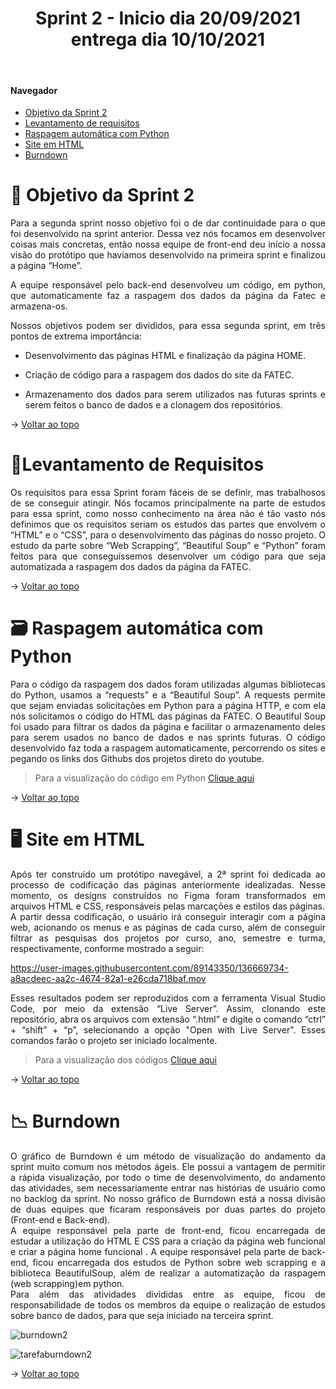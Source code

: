
<div align="center">
  <h1>Sprint 2 - Inicio dia 20/09/2021 entrega dia 10/10/2021</h1>
</div>

<br id="topo">  
  
#### Navegador
* <a href="#objetivo">Objetivo da Sprint 2</a>
* <a href="#requisitos">Levantamento de requisitos</a>
* <a href="#raspagem">Raspagem automática com Python</a>
* <a href="#site">Site em HTML</a>
* <a href="#burndown">Burndown</a>

<span id="objetivo">

# 📌 Objetivo da Sprint 2 
  
<p align="justify">Para a segunda sprint nosso objetivo foi o de dar continuidade para o que foi desenvolvido na sprint anterior.
Dessa vez nós focamos em desenvolver coisas mais concretas, então nossa equipe de front-end deu início a nossa visão do protótipo que havíamos desenvolvido na primeira sprint e finalizou a página “Home”.</p>
<p align="justify">A equipe responsável pelo back-end desenvolveu um código, em python, que automaticamente faz a raspagem dos dados da página da Fatec e armazena-os.</p>

<div align="justify">
Nossos objetivos podem ser divididos, para essa segunda sprint, em três pontos de extrema importância:
  
* Desenvolvimento das páginas HTML e finalização da página HOME.
  
* Criação de código para a raspagem dos dados do site da FATEC.
  
* Armazenamento dos dados para serem utilizados nas futuras sprints e serem feitos o banco de dados e a clonagem dos repositórios.

</div>

→ [Voltar ao topo](#topo)
  
<span id="requisitos">

# 📝Levantamento de Requisitos 
  
<p align="justify">Os requisitos para essa Sprint foram fáceis de se definir, mas trabalhosos de se conseguir atingir.
Nós focamos principalmente na parte de estudos para essa sprint, como nosso conhecimento na área não é tão vasto nós definimos que os requisitos seriam os estudos das partes que envolvem o “HTML” e o “CSS”, para o desenvolvimento das páginas do nosso projeto. O estudo da parte sobre “Web Scrapping”, “Beautiful Soup” e “Python” foram feitos para que conseguíssemos desenvolver um código para que seja automatizada a raspagem dos dados da página da FATEC.</p>
  
→ [Voltar ao topo](#topo)
  
<span id="raspagem">

# 🗃 Raspagem automática com Python
    
<p align="justify">Para o código da raspagem dos dados foram utilizadas algumas bibliotecas do Python, usamos a “requests” e a “Beautiful Soup”.
A requests permite que sejam enviadas solicitações em Python para a página HTTP, e com ela nós solicitamos o código do HTML das páginas da FATEC.
O Beautiful Soup foi usado para filtrar os dados da página e facilitar o armazenamento deles para serem usados no banco de dados e nas sprints futuras.
O código desenvolvido faz toda a raspagem automaticamente, percorrendo os sites e pegando os links dos Githubs dos projetos direto do youtube.</p>

> Para a visualização do código em Python [Clique aqui](/Back-end/url.py)

→ [Voltar ao topo](#topo) 
  
<span id="site">

# 🖥 Site em HTML
  
<p align="justify">Após ter construído um protótipo navegável, a 2ª sprint foi dedicada ao processo de codificação das páginas anteriormente idealizadas. Nesse momento, os designs construídos no Figma foram transformados em arquivos HTML e CSS, responsáveis pelas marcações e estilos das páginas.<br>
A partir dessa codificação, o usuário irá conseguir interagir com a página web, acionando os menus e as páginas de cada curso, além de conseguir filtrar as pesquisas dos projetos por curso, ano, semestre e turma, respectivamente, conforme mostrado a seguir:</p>
  

https://user-images.githubusercontent.com/89143350/136669734-a8acdeec-aa2c-4674-82a1-e26cda718baf.mov

  

<p align="justify">Esses resultados podem ser reproduzidos com a ferramenta Visual Studio Code, por meio da extensão “Live Server”. Assim, clonando este repositório, abra os arquivos com extensão “.html” e digite o comando “ctrl” + “shift” + “p”, selecionando a opção "Open with Live Server". Esses comandos farão o projeto ser iniciado localmente.</p>
  
> Para a visualização dos códigos [Clique aqui](/Front-end)
  
→ [Voltar ao topo](#topo) 
 
<span id="burndown">
  
# 📉 Burndown
  
<p align="justify">O gráfico de Burndown é um método de visualização do andamento da sprint muito comum nos métodos ágeis. Ele possui a vantagem de permitir a rápida visualização, por todo o time de desenvolvimento, do andamento das atividades, sem necessariamente entrar nas histórias de usuário como no backlog da sprint.
No nosso gráfico de Burndown está a nossa divisão de duas equipes que ficaram responsáveis por duas partes do projeto (Front-end e Back-end). <br>A equipe responsável pela parte de front-end, ficou encarregada de estudar a utilização do HTML E CSS para a criação da página web funcional e criar a página home funcional . 
A equipe responsável pela parte de back-end, ficou encarregada dos estudos de Python sobre web scrapping e a biblioteca BeautifulSoup, além de realizar a automatização da raspagem (web scrapping)em python.<br>
Para além das atividades divididas entre as equipe, ficou de responsabilidade de todos os membros da equipe o realização de estudos sobre banco de dados, para que seja iniciado na terceira sprint.</p>
  
![burndown2](https://user-images.githubusercontent.com/89143350/136667774-d9115eff-b64c-4bdc-be30-e15d167c5fad.jpeg)
  
![tarefaburndown2](https://user-images.githubusercontent.com/89143350/136667796-2ec6bb96-86db-416d-bdcb-7f13db1332de.jpeg)

→ [Voltar ao topo](#topo)
